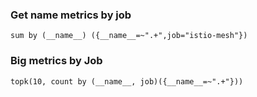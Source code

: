 ### Get name metrics by job ###
```console
sum by (__name__) ({__name__=~".+",job="istio-mesh"})
```
### Big metrics by Job ###
```console
topk(10, count by (__name__, job)({__name__=~".+"}))
````

